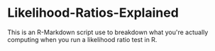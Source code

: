 # Likelihood-Ratios-Explained
This is an R-Markdown script use to breakdown what you're actually computing when you run a likelihood ratio test in R.
